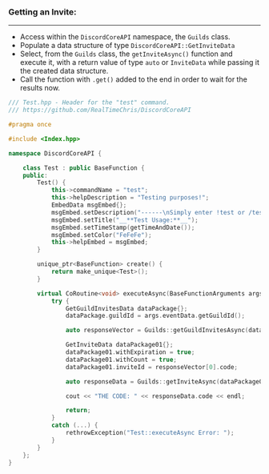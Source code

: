 ### **Getting an Invite:**
---
- Access within the `DiscordCoreAPI` namespace, the `Guilds` class.
- Populate a data structure of type `DiscordCoreAPI::GetInviteData`
- Select, from the `Guilds` class, the `getInviteAsync()` function and execute it, with a return value of type `auto` or `InviteData` while passing it the created data structure.
- Call the function with `.get()` added to the end in order to wait for the results now.

```cpp
/// Test.hpp - Header for the "test" command.
/// https://github.com/RealTimeChris/DiscordCoreAPI

#pragma once

#include <Index.hpp>

namespace DiscordCoreAPI {

	class Test : public BaseFunction {
	public:
		Test() {
			this->commandName = "test";
			this->helpDescription = "Testing purposes!";
			EmbedData msgEmbed{};
			msgEmbed.setDescription("------\nSimply enter !test or /test!\n------");
			msgEmbed.setTitle("__**Test Usage:**__");
			msgEmbed.setTimeStamp(getTimeAndDate());
			msgEmbed.setColor("FeFeFe");
			this->helpEmbed = msgEmbed;
		}

		unique_ptr<BaseFunction> create() {
			return make_unique<Test>();
		}

		virtual CoRoutine<void> executeAsync(BaseFunctionArguments args) {
			try {
				GetGuildInvitesData dataPackage{};
				dataPackage.guildId = args.eventData.getGuildId();

				auto responseVector = Guilds::getGuildInvitesAsync(dataPackage).get();

				GetInviteData dataPackage01{};
				dataPackage01.withExpiration = true;
				dataPackage01.withCount = true;
				dataPackage01.inviteId = responseVector[0].code;

				auto responseData = Guilds::getInviteAsync(dataPackage01).get();

				cout << "THE CODE: " << responseData.code << endl;

				return;
			}
			catch (...) {
				rethrowException("Test::executeAsync Error: ");
			}
		}
	};
}
```

